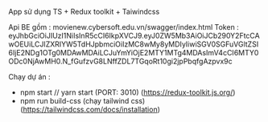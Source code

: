 App sử dụng TS + Redux toolkit + Taiwindcss

Api BE gồm :
movienew.cybersoft.edu.vn/swagger/index.html
Token : eyJhbGciOiJIUzI1NiIsInR5cCI6IkpXVCJ9.eyJ0ZW5Mb3AiOiJCb290Y2FtcCAwOEUiLCJIZXRIYW5TdHJpbmciOiIzMC8wMy8yMDIyIiwiSGV0SGFuVGltZSI6IjE2NDg1OTg0MDAwMDAiLCJuYmYiOjE2MTY1MTg4MDAsImV4cCI6MTY0ODc0NjAwMH0.N_fGufzvG8LNffZDL7TGqoRt10gi2jpPbqfgAzpvx9c

Chạy dự án : 
- npm start // yarn start (PORT: 3010) (https://redux-toolkit.js.org/)
- npm run build-css (chạy tailwind css) (https://tailwindcss.com/docs/installation)

